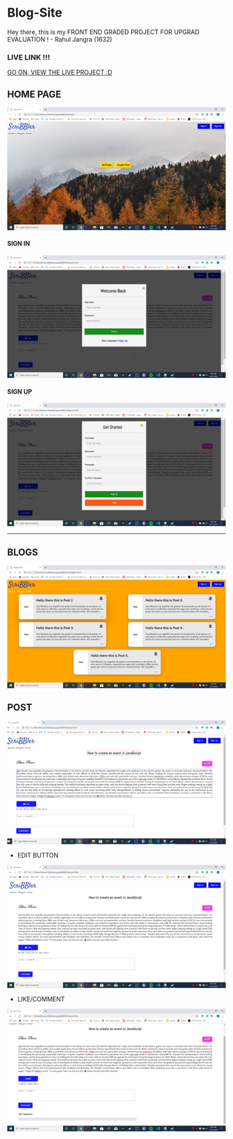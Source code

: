 # Blog-Site
Hey there, this is my FRONT END GRADED PROJECT FOR UPGRAD EVALUATION ! - Rahul Jangra (1632)
### LIVE LINK !!! 
<a href="https://rahul10122000.github.io/blogger/.">GO ON, VIEW THE LIVE PROJECT :D<a>
## HOME PAGE
 ![](screenshots/Front.png)
#### SIGN IN
 ![](screenshots/Signin.png)
#### SIGN UP
 ![](screenshots/Signup.png)


---------------------------------------------------------------------------------

## BLOGS
![](screenshots/Post.png)

##  POST
![](screenshots/More.png)

 - EDIT BUTTON 

 ![](screenshots/Edit.png)
 
 - LIKE/COMMENT
 
 ![](screenshots/Like.png)
 
 


